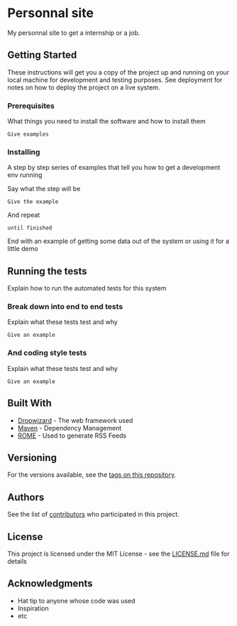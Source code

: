# Personnal site

My personnal site to get a internship or a job.

## Getting Started

These instructions will get you a copy of the project up and running on your local machine for development and testing purposes. See deployment for notes on how to deploy the project on a live system.

### Prerequisites

What things you need to install the software and how to install them

```
Give examples
```

### Installing

A step by step series of examples that tell you how to get a development env running

Say what the step will be

```
Give the example
```

And repeat

```
until finished
```

End with an example of getting some data out of the system or using it for a little demo

## Running the tests

Explain how to run the automated tests for this system

### Break down into end to end tests

Explain what these tests test and why

```
Give an example
```

### And coding style tests

Explain what these tests test and why

```
Give an example
```


## Built With

* [Dropwizard](http://www.dropwizard.io/1.0.2/docs/) - The web framework used
* [Maven](https://maven.apache.org/) - Dependency Management
* [ROME](https://rometools.github.io/rome/) - Used to generate RSS Feeds

## Versioning

For the versions available, see the [tags on this repository](https://github.com/AdrienIzy/pfe/tags). 

## Authors

See the list of [contributors](https://github.com/AdrienIzy/pfe/contributors) who participated in this project.

## License

This project is licensed under the MIT License - see the [LICENSE.md](License.md) file for details

## Acknowledgments

* Hat tip to anyone whose code was used
* Inspiration
* etc
